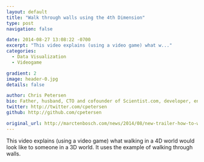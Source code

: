 ```yaml
---
layout: default
title: "Walk through walls using the 4th Dimension"
type: post
navigation: false

date: 2014-08-27 13:08:22 -0700
excerpt: "This video explains (using a video game) what w..."
categories:
  - Data Visualization
  - Videogame

gradient: 2
image: header-0.jpg
details: false

author: Chris Petersen
bio: Father, husband, CTO and cofounder of Scientist.com, developer, entrepreneur and technologist.
twitter: http://twitter.com/cpetersen
github: http://github.com/cpetersen

original_url: http://marctenbosch.com/news/2014/08/new-trailer-how-to-walk-through-walls-using-the-fourth-dimension/
---
```



This video explains (using a video game) what walking in a 4D world would look like to someone in a 3D world. It uses the example of walking through walls. 

 

